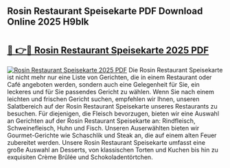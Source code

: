 ## Rosin Restaurant Speisekarte PDF Download Online 2025 H9blk

# <h2><a href="http://gc73mo.nevu.top/?p=Rosin+Restaurant+Speisekarte">🔗 👉🔴 Rosin Restaurant Speisekarte 2025 PDF</a></h2>

[![Rosin Restaurant Speisekarte 2025 PDF](https://i.imgur.com/dBaPXMq.png)](http://gc73mo.nevu.top/?p=Rosin+Restaurant+Speisekarte)
Die Rosin Restaurant Speisekarte ist nicht mehr nur eine Liste von Gerichten, die in einem Restaurant oder Café angeboten werden, sondern auch eine Gelegenheit für Sie, ein leckeres und für Sie passendes Gericht zu wählen. Wenn Sie nach einem leichten und frischen Gericht suchen, empfehlen wir Ihnen, unseren Salatbereich auf der Rosin Restaurant Speisekarte unseres Restaurants zu besuchen. Für diejenigen, die Fleisch bevorzugen, bieten wir eine Auswahl an Gerichten auf der Rosin Restaurant Speisekarte an: Rindfleisch, Schweinefleisch, Huhn und Fisch. Unseren Auserwählten bieten wir Gourmet-Gerichte wie Schaschlik und Steak an, die auf einem alten Feuer zubereitet werden. Unsere Rosin Restaurant Speisekarte umfasst eine große Auswahl an Desserts, von klassischen Torten und Kuchen bis hin zu exquisiten Crème Brûlée und Schokoladentörtchen.
